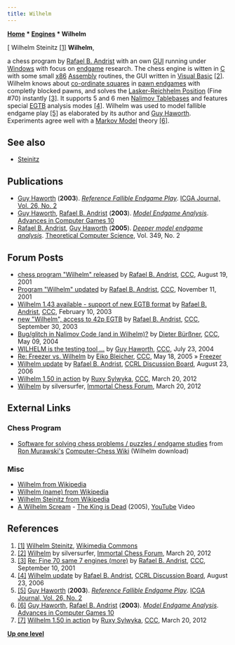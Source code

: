 ```yaml
---
title: Wilhelm
---
```

**[Home](Home "Home") \* [Engines](Engines "Engines") \* Wilhelm**



[ Wilhelm Steinitz <a id="cite-note-1" href="#cite-ref-1">[1]</a>
**Wilhelm**,  

a chess program by [Rafael B. Andrist](Rafael_B._Andrist "Rafael B. Andrist") with an own [GUI](GUI "GUI") running under [Windows](Windows "Windows") with focus on [endgame](Endgame "Endgame") research. The chess engine is witten in [C](C "C") with some small [x86](X86 "X86") [Assembly](Assembly "Assembly") routines, the GUI written in [Visual Basic](Basic#VB "Basic") <a id="cite-note-2" href="#cite-ref-2">[2]</a>. Wilhelm knows about [co-ordinate squares](Corresponding_Squares "Corresponding Squares") in [pawn endgames](Pawn_Endgame "Pawn Endgame") with completly blocked pawns, and solves the [Lasker-Reichhelm Position](Lasker-Reichhelm_Position "Lasker-Reichhelm Position") (Fine #70) instantly <a id="cite-note-3" href="#cite-ref-3">[3]</a>. It supports 5 and 6 men [Nalimov Tablebases](Nalimov_Tablebases "Nalimov Tablebases") and features special [EGTB](Endgame_Tablebases "Endgame Tablebases") analysis modes <a id="cite-note-4" href="#cite-ref-4">[4]</a>. Wilhelm was used to model fallible endgame play <a id="cite-note-5" href="#cite-ref-5">[5]</a> as elaborated by its author and [Guy Haworth](Guy_Haworth "Guy Haworth"). Experiments agree well with a [Markov Model](https://en.wikipedia.org/wiki/Markov_model) theory <a id="cite-note-6" href="#cite-ref-6">[6]</a>. 



## See also


* [Steinitz](Steinitz "Steinitz")


## Publications


* [Guy Haworth](Guy_Haworth "Guy Haworth") (**2003**). *[Reference Fallible Endgame Play](http://centaur.reading.ac.uk/4550/)*. [ICGA Journal, Vol. 26, No. 2](ICGA_Journal#26_2 "ICGA Journal")
* [Guy Haworth](Guy_Haworth "Guy Haworth"), [Rafael B. Andrist](Rafael_B._Andrist "Rafael B. Andrist") (**2003**). *[Model Endgame Analysis](http://centaur.reading.ac.uk/4548/)*. [Advances in Computer Games 10](Advances_in_Computer_Games_10 "Advances in Computer Games 10")
* [Rafael B. Andrist](Rafael_B._Andrist "Rafael B. Andrist"), [Guy Haworth](Guy_Haworth "Guy Haworth") (**2005**). *[Deeper model endgame analysis](http://centaur.reading.ac.uk/4523/)*. [Theoretical Computer Science](https://en.wikipedia.org/wiki/Theoretical_Computer_Science_%28journal%29), Vol. 349, No. 2


## Forum Posts


* [chess program "Wilhelm" released](https://www.stmintz.com/ccc/index.php?id=184365) by [Rafael B. Andrist](Rafael_B._Andrist "Rafael B. Andrist"), [CCC](CCC "CCC"), August 19, 2001
* [Program "Wilhelm" updated](https://www.stmintz.com/ccc/index.php?id=196905) by [Rafael B. Andrist](Rafael_B._Andrist "Rafael B. Andrist"), [CCC](CCC "CCC"), November 11, 2001
* [Wilhelm 1.43 available - support of new EGTB format](https://www.stmintz.com/ccc/index.php?id=283417) by [Rafael B. Andrist](Rafael_B._Andrist "Rafael B. Andrist"), [CCC](CCC "CCC"), February 10, 2003
* [new "Wilhelm", access to 42p EGTB](https://www.stmintz.com/ccc/index.php?id=318675) by [Rafael B. Andrist](Rafael_B._Andrist "Rafael B. Andrist"), [CCC](CCC "CCC"), September 30, 2003
* [Bug/glitch in Nalimov Code (and in Wilhelm)?](https://www.stmintz.com/ccc/index.php?id=364329) by [Dieter Bürßner](Dieter_B%C3%BCr%C3%9Fner "Dieter Bürßner"), [CCC](CCC "CCC"), May 09, 2004
* [WILHELM is the testing tool ...](https://www.stmintz.com/ccc/index.php?id=378631) by [Guy Haworth](Guy_Haworth "Guy Haworth"), [CCC](CCC "CCC"), July 23, 2004
* [Re: Freezer vs. Wilhelm](https://www.stmintz.com/ccc/index.php?id=426728) by [Eiko Bleicher](Eiko_Bleicher "Eiko Bleicher"), [CCC](CCC "CCC"), May 18, 2005 » [Freezer](Freezer "Freezer")
* [Wilhelm update](http://kirill-kryukov.com/chess/discussion-board/viewtopic.php?f=6&t=785) by [Rafael B. Andrist](Rafael_B._Andrist "Rafael B. Andrist"), [CCRL Discussion Board](Computer_Chess_Forums "Computer Chess Forums"), August 23, 2006
* [Wilhelm 1.50 in action](http://www.talkchess.com/forum/viewtopic.php?t=42946) by [Ruxy Sylwyka](http://www.talkchess.com/forum/profile.php?mode=viewprofile&u=881), [CCC](CCC "CCC"), March 20, 2012
* [Wilhelm](http://immortalchess.net/forum/showthread.php?t=14614) by silversurfer, [Immortal Chess Forum](Computer_Chess_Forums "Computer Chess Forums"), March 20, 2012


## External Links


### Chess Program


* [Software for solving chess problems / puzzles / endgame studies](http://computer-chess.org/doku.php?id=computer_chess:wiki:lists:software_for_solving_chess_problems) from [Ron Murawski's](Ron_Murawski "Ron Murawski") [Computer-Chess Wiki](http://computer-chess.org/doku.php?id=home) (Wilhelm download)


### Misc


* [Wilhelm from Wikipedia](https://en.wikipedia.org/wiki/Wilhelm)
* [Wilhelm (name) from Wikipedia](https://en.wikipedia.org/wiki/Wilhelm_%28name%29)
* [Wilhelm Steinitz from Wikipedia](https://en.wikipedia.org/wiki/Wilhelm_Steinitz)
* [A Wilhelm Scream](https://en.wikipedia.org/wiki/A_Wilhelm_Scream) - [The King is Dead](https://en.wikipedia.org/wiki/Ruiner#The_King_is_Dead) (2005), [YouTube](https://en.wikipedia.org/wiki/YouTube) Video


 
## References


1. <a id="cite-ref-1" href="#cite-note-1">[1]</a> [Wilhelm Steinitz](https://en.wikipedia.org/wiki/Wilhelm_Steinitz), [Wikimedia Commons](https://en.wikipedia.org/wiki/Wikimedia_Commons)
2. <a id="cite-ref-2" href="#cite-note-2">[2]</a> [Wilhelm](http://immortalchess.net/forum/showthread.php?t=14614) by silversurfer, [Immortal Chess Forum](Computer_Chess_Forums "Computer Chess Forums"), March 20, 2012
3. <a id="cite-ref-3" href="#cite-note-3">[3]</a> [Re: Fine 70 same 7 engines (more)](https://www.stmintz.com/ccc/index.php?id=188245) by [Rafael B. Andrist](Rafael_B._Andrist "Rafael B. Andrist"), [CCC](CCC "CCC"), September 10, 2001
4. <a id="cite-ref-4" href="#cite-note-4">[4]</a> [Wilhelm update](http://kirill-kryukov.com/chess/discussion-board/viewtopic.php?f=6&t=785) by [Rafael B. Andrist](Rafael_B._Andrist "Rafael B. Andrist"), [CCRL Discussion Board](Computer_Chess_Forums "Computer Chess Forums"), August 23, 2006
5. <a id="cite-ref-5" href="#cite-note-5">[5]</a>  [Guy Haworth](Guy_Haworth "Guy Haworth") (**2003**). *[Reference Fallible Endgame Play](http://centaur.reading.ac.uk/4550/)*. [ICGA Journal, Vol. 26, No. 2](ICGA_Journal#26_2 "ICGA Journal")
6. <a id="cite-ref-6" href="#cite-note-6">[6]</a> [Guy Haworth](Guy_Haworth "Guy Haworth"), [Rafael B. Andrist](Rafael_B._Andrist "Rafael B. Andrist") (**2003**). *[Model Endgame Analysis](http://centaur.reading.ac.uk/4548/)*. [Advances in Computer Games 10](Advances_in_Computer_Games_10 "Advances in Computer Games 10")
7. <a id="cite-ref-7" href="#cite-note-7">[7]</a> [Wilhelm 1.50 in action](http://www.talkchess.com/forum/viewtopic.php?t=42946) by [Ruxy Sylwyka](http://www.talkchess.com/forum/profile.php?mode=viewprofile&u=881), [CCC](CCC "CCC"), March 20, 2012

**[Up one level](Engines "Engines")**







 
